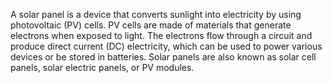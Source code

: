 A solar panel is a device that converts sunlight into electricity by using photovoltaic (PV) cells. PV cells are made of materials that generate electrons when exposed to light. The electrons flow through a circuit and produce direct current (DC) electricity, which can be used to power various devices or be stored in batteries. Solar panels are also known as solar cell panels, solar electric panels, or PV modules.
